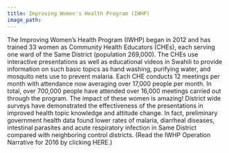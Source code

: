 ```yaml
---
title: Improving Women's Health Program (IWHP)
image_path:
---
```

The Improving Women’s Health Program (IWHP) began in 2012 and has trained 33 women as Community Health Educators (CHEs), each serving one ward of the Same District (population 269,000). The CHEs use interactive presentations as well as educational videos in Swahili to provide information on such basic topics as hand washing, purifying water, and mosquito nets use to prevent malaria. Each CHE conducts 12 meetings per month with attendance now averaging over 17,000 people per month. In total, over 700,000 people have attended over 16,000 meetings carried out through the program. The impact of these women is amazing! District wide surveys have demonstrated the effectiveness of the presentations in improved health topic knowledge and attitude change. In fact, preliminary government health data found lower rates of malaria, diarrheal diseases, intestinal parasites and acute respiratory infection in Same District compared with neighboring control districts. (Read the IWHP Operation Narrative for 2016 by clicking HERE.)